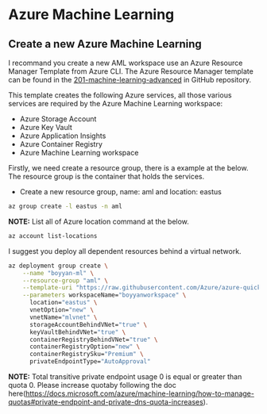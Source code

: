 # Azure Machine Learning

## Create a new Azure Machine Learning
I recommand you create a new AML workspace use an Azure Resource Manager Template from Azure CLI.
The Azure Resource Manager template can be found in the [201-machine-learning-advanced](https://github.com/Azure/azure-quickstart-templates/blob/master/201-machine-learning-advanced/azuredeploy.json) in GitHub repository.

This template creates the following Azure services, all those various services are required by the Azure Machine Learning workspace:

+ Azure Storage Account
+ Azure Key Vault
+ Azure Application Insights
+ Azure Container Registry
+ Azure Machine Learning workspace

Firstly, we need create a resource group, there is a example at the below. The resource group is the container that holds the services. 

+ Create a new resource group, name: aml and location: eastus
```bash
az group create -l eastus -n aml
```

**NOTE:** 
List all of Azure location command at the below.
```bash
az account list-locations
```

I suggest you deploy all dependent resources behind a virtual network.
```bash
az deployment group create \
    --name "boyyan-ml" \
    --resource-group "aml" \
    --template-uri "https://raw.githubusercontent.com/Azure/azure-quickstart-templates/master/201-machine-learning-advanced/azuredeploy.json" \
    --parameters workspaceName="boyyanworkspace" \
      location="eastus" \
      vnetOption="new" \
      vnetName="mlvnet" \
      storageAccountBehindVNet="true" \
      keyVaultBehindVNet="true" \
      containerRegistryBehindVNet="true" \
      containerRegistryOption="new" \
      containerRegistrySku="Premium" \
      privateEndpointType="AutoApproval"
```

**NOTE:**
Total transitive private endpoint usage 0 is equal or greater than quota 0. Please increase quotaby following the doc here(https://docs.microsoft.com/azure/machine-learning/how-to-manage-quotas#private-endpoint-and-private-dns-quota-increases).

